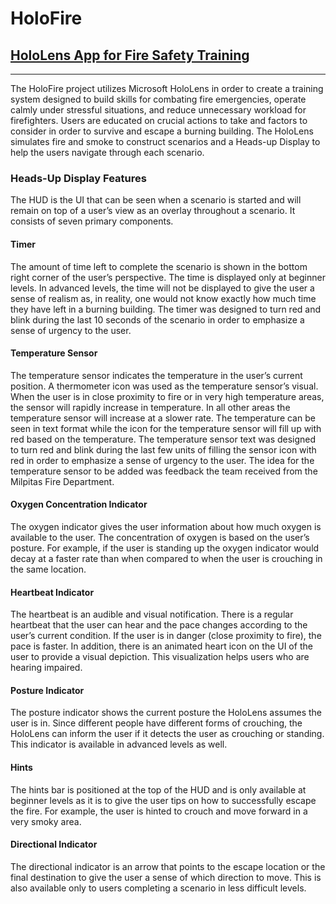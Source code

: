 # HoloFire
## [HoloLens App for Fire Safety Training](https://www.sjsuvrlab.org/project_holofire.html)
***********

The HoloFire project utilizes Microsoft HoloLens in order to create a training system designed to build skills for combating fire emergencies, operate calmly under stressful situations, and reduce unnecessary workload for firefighters. Users are educated on crucial actions to take and factors to consider in order to survive and escape a burning building. The HoloLens simulates fire and smoke to construct scenarios and a Heads-up Display to help the users navigate through each scenario.

### Heads-Up Display Features
 
The HUD is the UI that can be seen when a scenario is started and will remain on top of a user’s view as an overlay throughout a scenario. It consists of seven primary components.
 
#### Timer

The amount of time left to complete the scenario is shown in the bottom right corner of the user’s perspective. The time is displayed only at beginner levels. In advanced levels, the time will not be displayed to give the user a sense of realism as, in reality, one would not know exactly how much time they have left in a burning building. The timer was designed to turn red and blink during the last 10 seconds of the scenario in order to emphasize a sense of urgency to the user. 
 
#### Temperature Sensor

The temperature sensor indicates the temperature in the user’s current position. A thermometer icon was used as the temperature sensor’s visual. When the user is in close proximity to fire or in very high temperature areas, the sensor will rapidly increase in temperature. In all other areas the temperature sensor will increase at a slower rate. The temperature can be seen in text format while the icon for the temperature sensor will fill up with red based on the temperature. The temperature sensor text was designed to turn red and blink during the last few units of filling the sensor icon with red in order to emphasize a sense of urgency to the user. The idea for the temperature sensor to be added was feedback the team received from the Milpitas Fire Department.
 
#### Oxygen Concentration Indicator

The oxygen indicator gives the user information about how much oxygen is available to the user. The concentration of oxygen is based on the user’s posture. For example, if the user is standing up the oxygen indicator would decay at a faster rate than when compared to when the user is crouching in the same location. 
 
#### Heartbeat Indicator

The heartbeat is an audible and visual notification. There is a regular heartbeat that the user can hear and the pace changes according to the user’s current condition. If the user is in danger (close proximity to fire), the pace is faster. In addition, there is an animated heart icon on the UI of the user to provide a visual depiction. This visualization helps users who are hearing impaired.

#### Posture Indicator

The posture indicator shows the current posture the HoloLens assumes the user is in. Since different people have different forms of crouching, the HoloLens can inform the user if it detects the user as crouching or standing. This indicator is available in advanced levels as well.
 
#### Hints

The hints bar is positioned at the top of the HUD and is only available at beginner levels as it is to give the user tips on how to successfully escape the fire. For example, the user is hinted to crouch and move forward in a very smoky area.

#### Directional Indicator

The directional indicator is an arrow that points to the escape location or the final destination to give the user a sense of which direction to move. This is also available only to users completing a scenario in less difficult levels.
